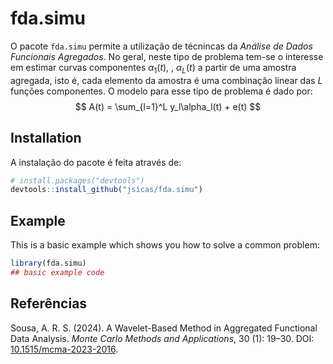 
# fda.simu

O pacote `fda.simu` permite a utilização de técnincas da *Análise de
Dados Funcionais Agregados*. No geral, neste tipo de problema tem-se o
interesse em estimar curvas componentes $\alpha_1(t)$, , $\alpha_L(t)$ a
partir de uma amostra agregada, isto é, cada elemento da amostra é uma
combinação linear das $L$ funções componentes. O modelo para esse tipo
de problema é dado por: $$
A(t) = \sum_{l=1}^L y_l\alpha_l(t) + e(t)
$$

## Installation

A instalação do pacote é feita através de:

``` r
# install.packages("devtools")
devtools::install_github("jsicas/fda.simu")
```

## Example

This is a basic example which shows you how to solve a common problem:

``` r
library(fda.simu)
## basic example code
```

## Referências

Sousa, A. R. S. (2024). A Wavelet-Based Method in Aggregated Functional
Data Analysis. *Monte Carlo Methods and Applications*, 30 (1): 19–30.
DOI: [10.1515/mcma-2023-2016](https://doi.org/10.1515/mcma-2023-2016).
